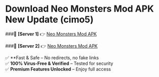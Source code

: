 # Download Neo Monsters Mod APK New Update (cimo5)  



###🔹 **[Server 1]** 👉 [Neo Monsters Mod APK](https://apkcomod.com?title=Neo_Monsters_Mod_APK) 

###🔹 **[Server 2]** 👉 [Neo Monsters Mod APK](https://apkcomod.com?title=Neo_Monsters_Mod_APK)  

✅ **Fast & Safe – No redirects, no fake links  
✅ **100% Virus-Free & Verified** – Tested for security  
✅ **Premium Features Unlocked** – Enjoy full access  


